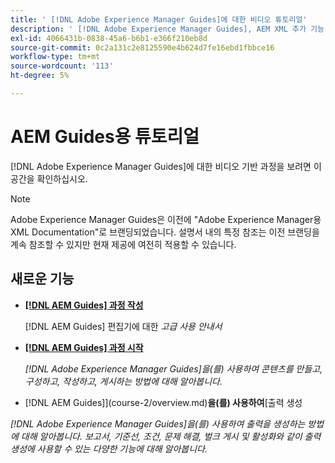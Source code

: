 ```yaml
---
title: ' [!DNL Adobe Experience Manager Guides]에 대한 비디오 튜토리얼'
description: ' [!DNL Adobe Experience Manager Guides], AEM XML 추가 기능, AEM XML 플러그인, AEM DoX 및 AEM Dox에 대한 비디오 튜토리얼을 시청하십시오.'
exl-id: 4066431b-0838-45a6-b6b1-e366f210eb8d
source-git-commit: 0c2a131c2e8125590e4b624d7fe16ebd1fbbce16
workflow-type: tm+mt
source-wordcount: '113'
ht-degree: 5%

---
```


# AEM Guides용 튜토리얼

[!DNL Adobe Experience Manager Guides]에 대한 비디오 기반 과정을 보려면 이 공간을 확인하십시오.

>[!NOTE]
> 
> Adobe Experience Manager Guides은 이전에 &quot;Adobe Experience Manager용 XML Documentation&quot;로 브랜딩되었습니다. 설명서 내의 특정 참조는 이전 브랜딩을 계속 참조할 수 있지만 현재 제공에 여전히 적용할 수 있습니다.

## 새로운 기능

* **[[!DNL AEM Guides] 과정 작성](course-3/overview.md)**

  [!DNL AEM Guides] 편집기에 대한 *고급 사용 안내서*

* **[[!DNL AEM Guides] 과정 시작](course-1/overview.md)**

  *[!DNL Adobe Experience Manager Guides]을(를) 사용하여 콘텐츠를 만들고, 구성하고, 작성하고, 게시하는 방법에 대해 알아봅니다.*

*  [!DNL AEM Guides]](course-2/overview.md)**을(를) 사용하여**[&#x200B;출력 생성

  *[!DNL Adobe Experience Manager Guides]을(를) 사용하여 출력을 생성하는 방법에 대해 알아봅니다. 보고서, 기준선, 조건, 문제 해결, 벌크 게시 및 활성화와 같이 출력 생성에 사용할 수 있는 다양한 기능에 대해 알아봅니다.*
